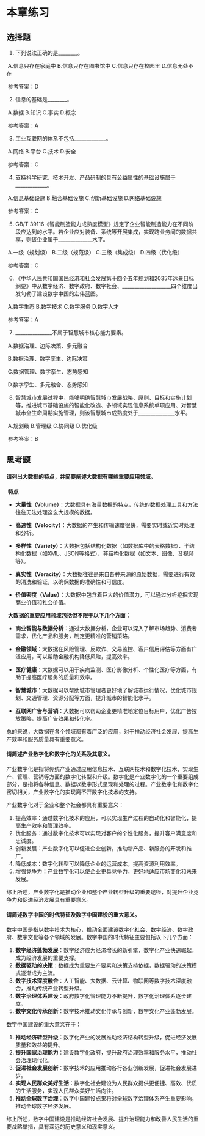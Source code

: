 # 本章练习

## 选择题

1. 下列说法正确的是________。

​	 A.信息只存在家庭中        B.信息只存在图书馆中        C.信息只存在校园里      D.信息无处不在

​	参考答案：D

2. 信息的基础是________。

​	A.数据				B.知识				C.事实				D.概念

​	参考答案：A

3. 工业互联网的体系不包括_____________。

​	A.网络				B.平台				C.技术				D.安全

​	参考答案：C

4. 支持科学研究、技术开发、产品研制的具有公益属性的基础设施属于_____________。

​	A.信息基础设施				B.融合基础设施				C.创新基础设施					D.网络基础设施

​	参考答案：C

5. GB/T 39116《智能制造能力成熟度模型》规定了企业智能制造能力在不同阶段应达到的水平。若企业应对装备、系统等开展集成，实现跨业务间的数据共享，则该企业属于______________水平。

​	A.一级（规划级）				B.二级（规范级）				C.三级（集成级）			D.四级（优化级）

​	参考答案：C

6. 《中华人民共和国国民经济和社会发展第十四个五年规划和2035年远景目标纲要》中从数字经济、数字政府、数字社会、____________________四个维度出发勾勒了建设数字中国的宏伟蓝图。

​	A.数字生态						B.数字技术						C.数字服务						D.数字人才

​	参考答案：A

7. _______________不属于智慧城市核心能力要素。

​	A.数据治理、边际决策、多元融合

​	B.数据治理、数字孪生、边际决策

​	C.数据管理、数字孪生、态势感知

​	D.数字孪生、多元融合、态势感知

8. 智慧城市发展过程中，能够明确智慧城市发展战略、原则、目标和实施计划等，推进城市基础设施的智能化改造、多领域实现信息系统单项应用、对智慧城市全生命周期实施管理，则该智慧城市成熟度处于_______________水平。

​	A.规划级						B.管理级						C.协同级						D.优化级

​	参考答案：B

## 思考题

#### 请列出大数据的特点，并简要阐述大数据有哪些重要应用领域。

​	**特点**

- **大量性（Volume）**：大数据具有海量数据的特点，传统的数据处理工具和方法往往无法处理这么大规模的数据。

- **高速性（Velocity）**：大数据的产生和传输速度很快，需要实时或近实时处理和分析。

- **多样性（Variety）**：大数据包括结构化数据（如数据库中的表格数据）、半结构化数据（如XML、JSON等格式）、非结构化数据（如文本、图像、音视频等）。

- **真实性（Veracity）**：大数据往往是来自各种来源的原始数据，需要进行有效的清洗和验证，以确保数据的准确性和可信度。

- **价值密度（Value）**：大数据中包含着巨大的价值潜力，可以通过分析挖掘实现商业价值和社会价值。

​	**大数据的重要应用领域包括但不限于以下几个方面：**

- **商业智能与数据分析**：通过大数据分析，企业可以深入了解市场趋势、消费者需求，优化产品和服务，制定更精准的营销策略。

- **金融领域**：大数据在风险管理、反欺诈、交易监控、客户信用评估等方面有广泛应用，可以帮助金融机构降低风险，提高效率。

- **医疗健康**：大数据可以用于疾病监测、医疗影像分析、个性化医疗等方面，有助于提高医疗服务的质量和效率。

- **智慧城市**：大数据可以帮助城市管理者更好地了解城市运行情况，优化城市规划、交通管理、资源分配等方面，提升城市的智能化水平。

- **互联网广告与营销**：大数据可以帮助企业更精准地定位目标用户，优化广告投放策略，提高广告效果和转化率。

​	总的来说，大数据在各个领域都有着广泛的应用，对于推动经济社会发展、提高生产效率和服务质量具有重要意义。

#### 请简述产业数字化和数字化的关系及其意义。

​		产业数字化是指将传统产业通过应用信息技术、互联网技术和数字化技术，实现生产、管理、营销等方面的数字化转型和升级。数字化是产业数字化的一个重要组成部分，是指将各种信息、数据以数字形式呈现和处理的过程。产业数字化和数字化密切相关，产业数字化的实现离不开数字化技术的支持。

产业数字化对于企业和整个社会都具有重要意义：

1. 提高效率：通过数字化技术的应用，可以实现生产过程的自动化和智能化，提高生产效率和管理效率。
2. 优化服务：通过数字化技术可以实现对客户的个性化服务，提升客户满意度和忠诚度。
3. 创新发展：产业数字化可以促进企业创新，推动新产品、新服务的开发和推广。
4. 降低成本：数字化转型可以降低企业的运营成本，提高资源利用效率。
5. 增强竞争力：产业数字化可以使企业更具竞争力，更好地适应市场变化和未来发展。

综上所述，产业数字化是推动企业和整个产业转型升级的重要途径，对提升企业竞争力和促进经济发展具有重要意义。

#### 请简述数字中国的时代特征及数字中国建设的重大意义。

​		数字中国是指以数字技术为核心，推动全面建设数字化社会、数字经济、数字政府、数字文化等各个领域的发展。数字中国的时代特征主要包括以下几个方面：

1. **数字经济蓬勃发展**：数字经济成为经济增长的新引擎，数字化产业快速崛起，成为经济发展的重要支撑。
2. **数据驱动的决策**：数据成为重要生产要素和决策支持依据，数据驱动的决策模式逐渐成为主流。
3. **数字技术深度融合**：人工智能、大数据、云计算、物联网等数字技术深度融合，推动传统产业转型升级。
4. **数字治理体系建设**：政府数字化管理能力不断提升，数字化治理体系逐步建立。
5. **数字文化传承创新**：数字技术推动文化传承与创新，数字文化产业蓬勃发展。

数字中国建设的重大意义在于：

1. **推动经济转型升级**：数字化产业的发展推动经济结构转型升级，促进经济发展质量和效益的提升。
2. **提升国家治理能力**：建设数字化政府，提升政府治理效率和服务水平，推动社会治理现代化。
3. **促进社会发展创新**：数字技术的应用推动各行各业创新发展，促进社会发展进步。
4. **实现人民群众美好生活**：数字化社会建设为人民群众提供更便捷、高效、优质的生活服务，实现人民群众美好生活向往。
5. **推动全球数字治理**：数字中国建设成果将对全球数字治理体系产生重要影响，推动全球数字经济发展。

综上所述，数字中国建设是推动经济社会发展、提升治理能力和改善人民生活的重要战略举措，具有深远的历史意义和现实意义。
